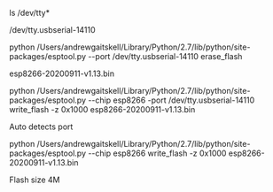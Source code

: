 ls /dev/tty*

/dev/tty.usbserial-14110

python /Users/andrewgaitskell/Library/Python/2.7/lib/python/site-packages/esptool.py --port /dev/tty.usbserial-14110 erase_flash

esp8266-20200911-v1.13.bin

python /Users/andrewgaitskell/Library/Python/2.7/lib/python/site-packages/esptool.py --chip esp8266 -port /dev/tty.usbserial-14110 write_flash -z 0x1000 esp8266-20200911-v1.13.bin

Auto detects port

python /Users/andrewgaitskell/Library/Python/2.7/lib/python/site-packages/esptool.py --chip esp8266 write_flash -z 0x1000 esp8266-20200911-v1.13.bin

Flash size 4M

